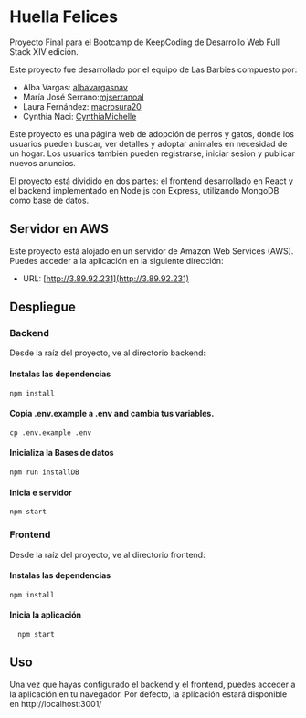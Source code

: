 # Huella Felices

Proyecto Final para el Bootcamp de KeepCoding de Desarrollo Web Full Stack XIV edición.

Este proyecto fue desarrollado por el equipo de Las Barbies compuesto por:

- Alba Vargas: [albavargasnav](https://github.com/albavargasnav)
- María José Serrano:[mjserranoal](https://github.com/mjserranoal)
- Laura Fernández: [macrosura20](https://github.com/macrosura20)
- Cynthia Naci: [CynthiaMichelle](https://github.com/CynthiaMichelle)

Este proyecto es una página web de adopción de perros y gatos, donde los usuarios pueden buscar, ver detalles y adoptar animales en necesidad de un hogar. Los usuarios también pueden registrarse, iniciar sesion y publicar nuevos anuncios.

El proyecto está dividido en dos partes: el frontend desarrollado en React y el backend implementado en Node.js con Express, utilizando MongoDB como base de datos.

## Servidor en AWS

Este proyecto está alojado en un servidor de Amazon Web Services (AWS). Puedes acceder a la aplicación en la siguiente dirección:

- URL: [http://3.89.92.231](http://3.89.92.231)


## Despliegue
### Backend
Desde la raíz del proyecto, ve al directorio backend:
#### Instalas las dependencias 
    
    npm install

#### Copia .env.example a .env and cambia tus variables.  

    cp .env.example .env

#### Inicializa la Bases de datos

    npm run installDB

#### Inicia e servidor

    npm start

### Frontend
Desde la raíz del proyecto, ve al directorio frontend:
  #### Instalas las dependencias 
    
    npm install
  #### Inicia la aplicación

      npm start

## Uso
Una vez que hayas configurado el backend y el frontend, puedes acceder a la aplicación en tu navegador. Por defecto, la aplicación estará disponible en http://localhost:3001/

